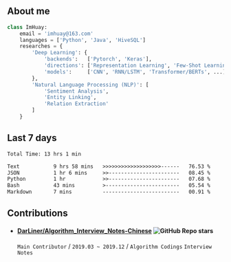 <!-- ## Hey 👋 -->
<!-- ## Hi there 👋 -->
<!-- ## Hi, I'm Huay -->

<!-- <img src="https://media.giphy.com/media/WUlplcMpOCEmTGBtBW/giphy.gif" width="25"> -->

<!--  
<div align="center">
![total views](https://raw.githubusercontent.com/imhuay/imhuay/traffic/total_views.svg)
![total views per week](https://raw.githubusercontent.com/imhuay/imhuay/traffic/total_views_per_week.svg)
![total clones](https://raw.githubusercontent.com/imhuay/imhuay/traffic/total_clones.svg)
![total clones per week](https://raw.githubusercontent.com/imhuay/imhuay/traffic/total_clones_per_week.svg)
![homepage views](https://visitor_badge.deta.dev/?id=github.imhuay&label=views)
</div>
-->

<!-- https://github.com/anuraghazra/github-readme-stats -->
<!-- 
| <a href="https://github.com/imhuay"><img align="center" src="https://github-readme-stats.vercel.app/api?username=imhuay&show_icons=true&include_all_commits=false&theme=default&hide_border=true&hide_title=true&disable_animations=false" alt="imahuy's github stats" /></a> | <a href="https://github.com/imhuay"><img align="center" src="https://github-readme-stats.vercel.app/api/top-langs/?username=imhuay&layout=compact&theme=default&hide_border=true&hide_title=true" /></a> |
| --- | --- |
-->

<!--
<table style="text-align: center; width: 100%; table-layout: fixed; border: 0;">
<tr>
<td><a href="https://github.com/imhuay"><img src="https://github-readme-stats.vercel.app/api?username=imhuay&show_icons=true&include_all_commits=false&theme=default&hide_border=true&hide_title=true&disable_animations=false" alt="github stats" /></a></td>
<td><a href="https://github.com/imhuay"><img src="https://github-readme-stats.vercel.app/api/top-langs/?username=imhuay&layout=compact&theme=default&hide_border=true&hide_title=true" alt="top-langs"/></a></td>
</tr>
</table>
-->

## About me

```python
class ImHuay:
    email = 'imhuay@163.com'
    languages = ['Python', 'Java', 'HiveSQL']
    researches = {
        'Deep Learning': {
            'backends':   ['Pytorch', 'Keras'],
            'directions': ['Representation Learning', 'Few-Shot Learning', 'Contrastive Learning'],
            'models':     ['CNN', 'RNN/LSTM', 'Transformer/BERTs', ...],
        },
        'Natural Language Processing (NLP)': [
            'Sentiment Analysis',
            'Entity Linking',
            'Relation Extraction'
        ]
    }
```

## Last 7 days

<!-- https://github.com/athul/waka-readme -->
<!--START_SECTION:waka-->

```txt
Total Time: 13 hrs 1 min

Text           9 hrs 58 mins   >>>>>>>>>>>>>>>>>>>------   76.53 %
JSON           1 hr 6 mins     >>-----------------------   08.45 %
Python         1 hr            >>-----------------------   07.68 %
Bash           43 mins         >------------------------   05.54 %
Markdown       7 mins          -------------------------   00.91 %
```

<!--END_SECTION:waka-->

## Contributions

- #### [DarLiner/Algorithm_Interview_Notes-Chinese](https://github.com/DarLiner/Algorithm_Interview_Notes-Chinese) ![GitHub Repo stars](https://custom-icon-badges.demolab.com/github/stars/DarLiner/Algorithm_Interview_Notes-Chinese?style=social&logo=star&logoColor=black)
  `Main Contributor` / `2019.03 ~ 2019.12` / `Algorithm Codings` `Interview Notes`

<!-- 卡片形式
[![studies](https://github-readme-stats.vercel.app/api/pin/?username=imhuay&repo=studies&show_owner=true)](https://github.com/imhuay/studies)
[![huaytools](https://github-readme-stats.vercel.app/api/pin/?username=imhuay&repo=huaytools&show_owner=true)](https://github.com/imhuay/huaytools)
 -->

<!--
**imhuay/imhuay** is a ✨ _special_ ✨ repository because its `README.md` (this file) appears on your GitHub profile.

Here are some ideas to get you started:

- 🔭 I’m currently working on ...
- 🌱 I’m currently learning ...
- 👯 I’m looking to collaborate on ...
- 🤔 I’m looking for help with ...
- 💬 Ask me about ...
- 📫 How to reach me: ...
- 😄 Pronouns: ...
- ⚡ Fun fact: ...
-->
